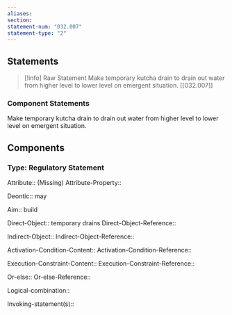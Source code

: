 ```yaml
---
aliases: 
section: 
statement-num: "032.007"
statement-type: "2"
---
```

## Statements 
> [!info] Raw Statement
> Make temporary kutcha drain to drain out water from higher level to lower level on emergent situation. [[032.007]]
 
> 

### Component Statements
Make temporary kutcha drain to drain out water from higher level to lower level on emergent situation. 
 
## Components
### Type: Regulatory Statement
Attribute:: (Missing)
Attribute-Property::

Deontic:: may

Aim:: build

Direct-Object:: temporary drains
Direct-Object-Reference:: 

Indirect-Object::
Indirect-Object-Reference:: 

Activation-Condition-Content::
Activation-Condition-Reference:: 

Execution-Constraint-Content::
Execution-Constraint-Reference:: 

Or-else::
Or-else-Reference:: 

Logical-combination::

Invoking-statement(s)::